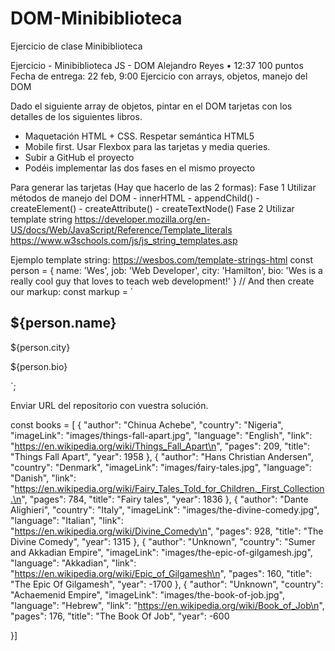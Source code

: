 # DOM-Minibiblioteca
Ejercicio de clase Minibiblioteca

Ejercicio - Minibiblioteca JS - DOM
Alejandro Reyes
•
12:37
100 puntos
Fecha de entrega: 22 feb, 9:00
Ejercicio con arrays, objetos, manejo del DOM

Dado el siguiente array de objetos, pintar en el DOM tarjetas con los detalles de los siguientes libros. 
- Maquetación HTML + CSS. Respetar semántica HTML5
- Mobile first. Usar Flexbox para las tarjetas y media queries. 
- Subir a GitHub el proyecto
- Podéis implementar las dos fases en el mismo proyecto

Para generar las tarjetas (Hay que hacerlo de las 2 formas):
Fase 1
Utilizar métodos de manejo del DOM
    - innerHTML
    - appendChild()
    - createElement()
    - createAttribute()
    - createTextNode()
Fase 2
Utilizar template string
https://developer.mozilla.org/en-US/docs/Web/JavaScript/Reference/Template_literals
https://www.w3schools.com/js/js_string_templates.asp

Ejemplo template string: 
https://wesbos.com/template-strings-html
const person = {
name: 'Wes',
job: 'Web Developer',
city: 'Hamilton',
bio: 'Wes is a really cool guy that loves to teach web development!'
}
// And then create our markup:
const markup = `
<div class="person">
<h2>
${person.name}
</h2>
<p class="location">${person.city}</p>
<p class="bio">${person.bio}</p>
</div>
`;


Enviar URL del repositorio con vuestra solución.

const books = [
  {
    "author": "Chinua Achebe",
    "country": "Nigeria",
    "imageLink": "images/things-fall-apart.jpg",
    "language": "English",
    "link": "https://en.wikipedia.org/wiki/Things_Fall_Apart\n",
    "pages": 209,
    "title": "Things Fall Apart",
    "year": 1958
  },
  {
    "author": "Hans Christian Andersen",
    "country": "Denmark",
    "imageLink": "images/fairy-tales.jpg",
    "language": "Danish",
    "link": "https://en.wikipedia.org/wiki/Fairy_Tales_Told_for_Children._First_Collection.\n",
    "pages": 784,
    "title": "Fairy tales",
    "year": 1836
  },
  {
    "author": "Dante Alighieri",
    "country": "Italy",
    "imageLink": "images/the-divine-comedy.jpg",
    "language": "Italian",
    "link": "https://en.wikipedia.org/wiki/Divine_Comedy\n",
    "pages": 928,
    "title": "The Divine Comedy",
    "year": 1315
  },
  {
    "author": "Unknown",
    "country": "Sumer and Akkadian Empire",
    "imageLink": "images/the-epic-of-gilgamesh.jpg",
    "language": "Akkadian",
    "link": "https://en.wikipedia.org/wiki/Epic_of_Gilgamesh\n",
    "pages": 160,
    "title": "The Epic Of Gilgamesh",
    "year": -1700
  },
  {
    "author": "Unknown",
    "country": "Achaemenid Empire",
    "imageLink": "images/the-book-of-job.jpg",
    "language": "Hebrew",
    "link": "https://en.wikipedia.org/wiki/Book_of_Job\n",
    "pages": 176,
    "title": "The Book Of Job",
    "year": -600
    
  }]
